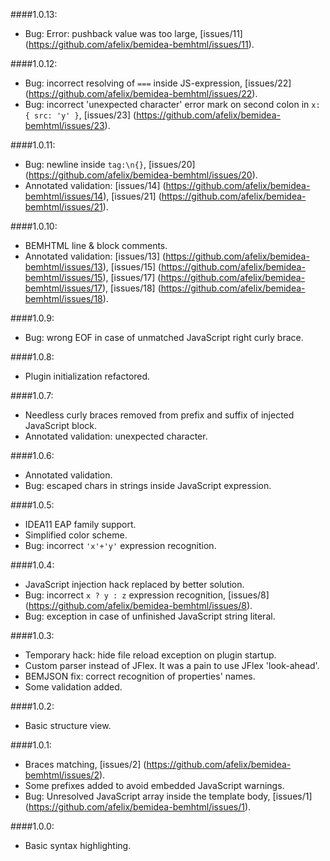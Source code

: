 ####1.0.13:

* Bug: Error: pushback value was too large, [issues/11] (https://github.com/afelix/bemidea-bemhtml/issues/11).

####1.0.12:

* Bug: incorrect resolving of `===` inside JS-expression, [issues/22] (https://github.com/afelix/bemidea-bemhtml/issues/22).
* Bug: incorrect 'unexpected character' error mark on second colon in `x: { src: 'y' }`, [issues/23] (https://github.com/afelix/bemidea-bemhtml/issues/23).

####1.0.11:

* Bug: newline inside `tag:\n{}`, [issues/20] (https://github.com/afelix/bemidea-bemhtml/issues/20).
* Annotated validation: [issues/14] (https://github.com/afelix/bemidea-bemhtml/issues/14), [issues/21] (https://github.com/afelix/bemidea-bemhtml/issues/21).

####1.0.10:

* BEMHTML line & block comments.
* Annotated validation: [issues/13] (https://github.com/afelix/bemidea-bemhtml/issues/13), [issues/15] (https://github.com/afelix/bemidea-bemhtml/issues/15), [issues/17] (https://github.com/afelix/bemidea-bemhtml/issues/17), [issues/18] (https://github.com/afelix/bemidea-bemhtml/issues/18).

####1.0.9:

* Bug: wrong EOF in case of unmatched JavaScript right curly brace.

####1.0.8:

* Plugin initialization refactored.

####1.0.7:

* Needless curly braces removed from prefix and suffix of injected JavaScript block.
* Annotated validation: unexpected character.

####1.0.6:

* Annotated validation.
* Bug: escaped chars in strings inside JavaScript expression.

####1.0.5:

* IDEA11 EAP family support.
* Simplified color scheme.
* Bug: incorrect `'x'+'y'` expression recognition.

####1.0.4:

* JavaScript injection hack replaced by better solution.
* Bug: incorrect `x ? y : z` expression recognition, [issues/8] (https://github.com/afelix/bemidea-bemhtml/issues/8).
* Bug: exception in case of unfinished JavaScript string literal.

####1.0.3:

* Temporary hack: hide file reload exception on plugin startup.
* Custom parser instead of JFlex. It was a pain to use JFlex 'look-ahead'.
* BEMJSON fix: correct recognition of properties' names.
* Some validation added.

####1.0.2:

* Basic structure view.

####1.0.1:

* Braces matching, [issues/2] (https://github.com/afelix/bemidea-bemhtml/issues/2).
* Some prefixes added to avoid embedded JavaScript warnings.
* Bug: Unresolved JavaScript array inside the template body, [issues/1] (https://github.com/afelix/bemidea-bemhtml/issues/1).

####1.0.0:

* Basic syntax highlighting.
